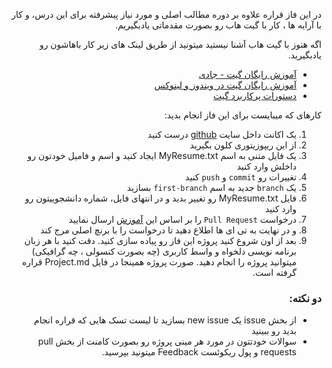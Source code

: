 <div dir="rtl" align='right'>

در این فاز قراره علاوه بر دوره مطالب اصلی و مورد نیاز پیشرفته برای این درس، و کار با آرایه ها ، کار با گیت هاب رو بصورت مقدماتی یادبگیریم.

اگه هنوز با گیت هاب آشنا نیستید میتونید 
از طریق لینک های زیر کار باهاشون رو یادبگیرید.

+ [آموزش رایگان گیت - جادی](https://faradars.org/courses/fvgit9609-git-github-gitlab)
+ [آموزش رایگان گیت در ویندوز و لینوکس](https://gotoclass.ir/courses/git/)
+ [دستورات پرکاربرد گیت](https://dzone.com/articles/top-20-git-commands-with-examples)

کارهای که میبایست برای این فاز انجام بدید: 
1. یک اکانت داخل سایت [github](https://github.com/) درست کنید
2. از این ریپوزیتوری کلون بگیرید
3. یک فایل متنی به اسم MyResume.txt ایجاد کنید و اسم و فامیل خودتون رو داخلش  وارد کنید 
4. تغییرات رو `commit` و `push` کنید 
5. یک `branch` جدید به اسم `first-branch` بسازید 
6. فایل MyResume.txt  رو تغییر بدید و در  انتهای فایل، شماره دانشجوییتون رو وارد کنید 
7. درخواست `Pull Request` را بر اساس این [آموزش](https://docs.github.com/en/github/collaborating-with-pull-requests/proposing-changes-to-your-work-with-pull-requests/creating-a-pull-request) ارسال نمایید
8. و در نهایت به تی ای ها اطلاع دهید تا درخواست را با برنچ اصلی مرج کند
9. بعد از اون شروع کنید پروژه این فاز رو پیاده سازی کنید. دقت کنید با هر زبان برنامه نویسی دلخواه و واسط کاربری (چه بصورت کنسولی ، چه گرافیکی) میتوانید پروژه را انجام دهید. صورت پروژه همینجا در فایل Project.md قراره گرفته است.

### دو نکته:

+ از بخش issue یک new issue بسازید تا لیست تسک هایی که قراره انجام بدید رو ببینید 
+ سوالات خودتتون در مورد هر مینی پروژه رو بصورت کامنت از بخش pull requests و پول ریکوئست Feedback میتونید بپرسید.


</div>
